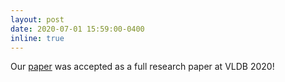 ```yaml
---
layout: post
date: 2020-07-01 15:59:00-0400
inline: true
---
```


Our [paper](http://www.vldb.org/pvldb/vol13/p2508-karagiannis.pdf) was accepted as a full research paper at VLDB 2020!
